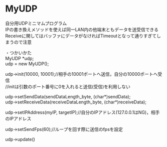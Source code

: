 ﻿MyUDP
=====

自分用UDPミニマムプログラム  
IPの書き換えメソッドを使えば同一LAN内の他端末ともデータを送受信できる  
Receiveに関してはバッファにデータがなければTimeoutとなって通りすぎてしまうので注意  
  
・つかいかた  
MyUDP *udp;  
udp = new MyUDP();  
  
udp->init(10000, 10001);//相手の10001ポートへ送信，自分の10000ポートへ受信  
//initは引数のポート番号に0を入れると送信(受信)を利用しない  
  
udp->setSendData(sendDataLength_byte, (char*)sendData);  
udp->setReceiveData(receiveDataLength_byte, (char*)receiveData);  
  
udp->setIPAddress(myIP, targetIP);//自分のIPアドレス(127.0.0.1はNG)，相手のIPアドレス  
  
udp->setSendFps(60);//ループを回す際に送信のfpsを設定  
  
udp->update()  
